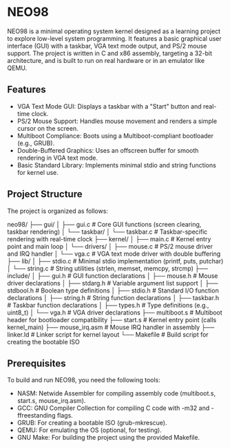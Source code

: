 NEO98
=====

NEO98 is a minimal operating system kernel designed as a learning project to explore low-level system programming. It features a basic graphical user interface (GUI) with a taskbar, VGA text mode output, and PS/2 mouse support. The project is written in C and x86 assembly, targeting a 32-bit architecture, and is built to run on real hardware or in an emulator like QEMU.

Features
--------
- VGA Text Mode GUI: Displays a taskbar with a "Start" button and real-time clock.
- PS/2 Mouse Support: Handles mouse movement and renders a simple cursor on the screen.
- Multiboot Compliance: Boots using a Multiboot-compliant bootloader (e.g., GRUB).
- Double-Buffered Graphics: Uses an offscreen buffer for smooth rendering in VGA text mode.
- Basic Standard Library: Implements minimal stdio and string functions for kernel use.

Project Structure
----------------
The project is organized as follows:

neo98/
├── gui/
│   ├── gui.c           # Core GUI functions (screen clearing, taskbar rendering)
│   └── taskbar/
│       └── taskbar.c   # Taskbar-specific rendering with real-time clock
├── kernel/
│   ├── main.c          # Kernel entry point and main loop
│   └── drivers/
│       ├── mouse.c     # PS/2 mouse driver and IRQ handler
│       └── vga.c       # VGA text mode driver with double buffering
├── lib/
│   ├── stdio.c         # Minimal stdio implementation (printf, puts, putchar)
│   └── string.c        # String utilities (strlen, memset, memcpy, strcmp)
├── include/
│   ├── gui.h           # GUI function declarations
│   ├── mouse.h         # Mouse driver declarations
│   ├── stdarg.h        # Variable argument list support
│   ├── stdbool.h       # Boolean type definitions
│   ├── stdio.h         # Standard I/O function declarations
│   ├── string.h        # String function declarations
│   ├── taskbar.h       # Taskbar function declarations
│   ├── types.h         # Type definitions (e.g., uint8_t)
│   └── vga.h           # VGA driver declarations
├── multiboot.s         # Multiboot header for bootloader compatibility
├── start.s             # Kernel entry point (calls kernel_main)
├── mouse_irq.asm       # Mouse IRQ handler in assembly
├── linker.ld           # Linker script for kernel layout
└── Makefile            # Build script for creating the bootable ISO

Prerequisites
-------------
To build and run NEO98, you need the following tools:
- NASM: Netwide Assembler for compiling assembly code (multiboot.s, start.s, mouse_irq.asm).
- GCC: GNU Compiler Collection for compiling C code with -m32 and -ffreestanding flags.
- GRUB: For creating a bootable ISO (grub-mkrescue).
- QEMU: For emulating the OS (optional, for testing).
- GNU Make: For building the project using the provided Makefile.
